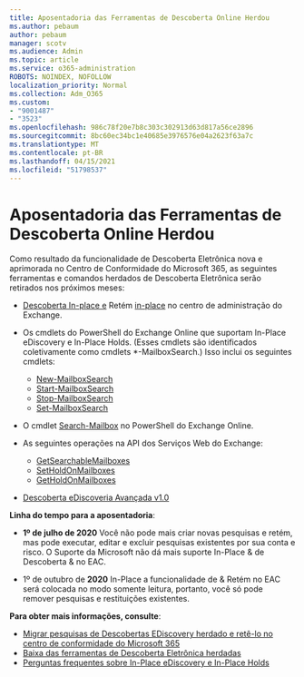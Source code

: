 ```yaml
---
title: Aposentadoria das Ferramentas de Descoberta Online Herdou
ms.author: pebaum
author: pebaum
manager: scotv
ms.audience: Admin
ms.topic: article
ms.service: o365-administration
ROBOTS: NOINDEX, NOFOLLOW
localization_priority: Normal
ms.collection: Adm_O365
ms.custom:
- "9001487"
- "3523"
ms.openlocfilehash: 986c78f20e7b8c303c302913d63d817a56ce2896
ms.sourcegitcommit: 8bc60ec34bc1e40685e3976576e04a2623f63a7c
ms.translationtype: MT
ms.contentlocale: pt-BR
ms.lasthandoff: 04/15/2021
ms.locfileid: "51798537"
---
```

# <a name="retirement-of-legacy-ediscovery-tools"></a>Aposentadoria das Ferramentas de Descoberta Online Herdou

Como resultado da funcionalidade de Descoberta Eletrônica nova e aprimorada no Centro de Conformidade do Microsoft 365, as seguintes ferramentas e comandos herdados de Descoberta Eletrônica serão retirados nos próximos meses:

- [Descoberta In-place e](https://docs.microsoft.com/exchange/security-and-compliance/in-place-ediscovery/in-place-ediscovery) Retém [in-place](https://docs.microsoft.com/exchange/security-and-compliance/create-or-remove-in-place-holds) no centro de administração do Exchange.

- Os cmdlets do PowerShell do Exchange Online que suportam In-Place eDiscovery e In-Place Holds. (Esses cmdlets são identificados coletivamente como cmdlets *-MailboxSearch.) Isso inclui os seguintes cmdlets:

    - [New-MailboxSearch](https://docs.microsoft.com/powershell/module/exchange/policy-and-compliance-content-search/new-mailboxsearch)
    - [Start-MailboxSearch](https://docs.microsoft.com/powershell/module/exchange/policy-and-compliance-content-search/start-mailboxsearch)
    - [Stop-MailboxSearch](https://docs.microsoft.com/powershell/module/exchange/policy-and-compliance-content-search/stop-mailboxsearch)
    - [Set-MailboxSearch](https://docs.microsoft.com/powershell/module/exchange/policy-and-compliance-content-search/set-mailboxsearch)

- O cmdlet [Search-Mailbox](https://docs.microsoft.com/powershell/module/exchange/mailboxes/search-mailbox?view=exchange-ps) no PowerShell do Exchange Online.
- As seguintes operações na API dos Serviços Web do Exchange:
    - [GetSearchableMailboxes](https://docs.microsoft.com/exchange/client-developer/web-service-reference/getsearchablemailboxes-operation)
    - [SetHoldOnMailboxes](https://docs.microsoft.com/exchange/client-developer/web-service-reference/setholdonmailboxes-operation)
    - [GetHoldOnMailboxes](https://docs.microsoft.com/exchange/client-developer/web-service-reference/getholdonmailboxes-operation)

- [Descoberta eDiscoveria Avançada v1.0](https://docs.microsoft.com/microsoft-365/compliance/office-365-advanced-ediscovery)

**Linha do tempo para a aposentadoria**:
- **1º de julho de 2020** Você não pode mais criar novas pesquisas e retém, mas pode executar, editar e excluir pesquisas existentes por sua conta e risco. O Suporte da Microsoft não dá mais suporte In-Place & de Descoberta & no EAC.
    
- 1º de outubro de **2020** In-Place a funcionalidade de & Retém no EAC será colocada no modo somente leitura, portanto, você só pode remover pesquisas e restituições existentes.

**Para obter mais informações, consulte**:

 - [Migrar pesquisas de Descobertas EDiscovery herdado e retê-lo no centro de conformidade do Microsoft 365](https://docs.microsoft.com/microsoft-365/compliance/migrate-legacy-ediscovery-searches-and-holds)
 - [Baixa das ferramentas de Descoberta Eletrônica herdadas](https://docs.microsoft.com/microsoft-365/compliance/legacy-ediscovery-retirement)
 - [Perguntas frequentes sobre In-Place eDiscovery e In-Place Holds](https://docs.microsoft.com/microsoft-365/compliance/legacy-ediscovery-retirement#faqs-about-in-place-ediscovery-and-in-place-holds)




